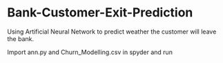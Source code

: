 # Bank-Customer-Exit-Prediction
Using Artificial Neural Network to predict weather the customer will leave the bank. 

Import ann.py and Churn_Modelling.csv in spyder and run 